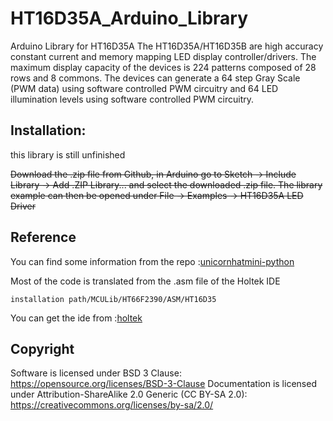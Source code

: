 # HT16D35A_Arduino_Library
Arduino Library for HT16D35A
The HT16D35A/HT16D35B are high accuracy constant current and memory mapping LED display controller/drivers.
The maximum display capacity of the devices is 224 patterns composed of 28 rows and 8 commons.
The devices can generate a 64 step Gray Scale (PWM data) using software controlled PWM circuitry and 64 LED illumination levels using software controlled PWM circuitry.

## Installation:
this library is still unfinished

~~Download the .zip file from Github, in Arduino go to Sketch -> Include Library -> Add .ZIP Library... and select the downloaded .zip file.
The library example can then be opened under File -> Examples -> HT16D35A LED Driver~~

## Reference
You can find some information from the repo :[unicornhatmini-python](https://github.com/pimoroni/unicornhatmini-python)

Most of the code is translated from the .asm file of the Holtek IDE

```installation path/MCULib/HT66F2390/ASM/HT16D35```

You can get the ide from :[holtek](https://www.holtek.com/productdetail/-/vg/HT16D35A_B)

## Copyright
Software is licensed under BSD 3 Clause: https://opensource.org/licenses/BSD-3-Clause
Documentation is licensed under Attribution-ShareAlike 2.0 Generic (CC BY-SA 2.0): https://creativecommons.org/licenses/by-sa/2.0/

